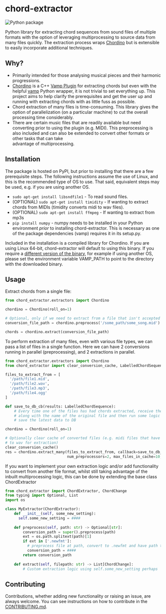 # chord-extractor
![Python package](https://github.com/ohollo/chord-extractor/workflows/Python%20package/badge.svg)

Python library for extracting chord sequences from sound files of multiple formats with the option of
leveraging multiprocessing to source data from many files quickly. The extraction process
wraps [Chordino](http://www.isophonics.net/nnls-chroma) but is extensible to easily incorporate 
additional techniques.

## Why?
- Primarily intended for those analysing musical pieces and their harmonic progressions. 
- [Chordino](http://www.isophonics.net/nnls-chroma) is a C++ [Vamp Plugin](https://vamp-plugins.org/) for extracting chords but even with the helpful 
  [vamp](https://pypi.org/project/vamp/) Python wrapper, it is not trivial to set everything up. This project
  aims to help clarify the prerequisites and get the user up and running with extracting chords with as little fuss as possible.
- Chord extraction of many files is time-consuming. This library gives the option of parallelization (on a particular
  machine) to cut the overall processing time considerably.   
- There are certain music files that are readily available but need converting prior to using the plugin (e.g. MIDI). 
  This preprocessing is also included and can also be extended to convert other formats or other tasks that can take  
  advantage of multiprocessing.
  
## Installation
The package is hosted on PyPI, but prior to installing that there are a few prerequisite steps. The following
instructions assume the use of Linux, and this is the recommended type of OS to use. That said, equivalent steps may be
used, e.g. if you are using another OS.
- `sudo apt-get install libsndfile1` - To read sound files.
- (OPTIONAL) `sudo apt-get install timidity` - If wanting to extract chords from MIDIs (timidity converts midi to wav files).
- (OPTIONAL) `sudo apt-get install ffmpeg` - If wanting to extract from mp3s
- `pip install numpy` - numpy needs to be installed in your Python environment *prior* to installing chord-extractor. 
This is necessary as one of the package dependencies (vamp) requires it in its setup.py.
  
Included in the installation is a compiled library for Chordino. If you are using Linux 64-bit, chord-extractor will
default to using this binary. If you require a [different version of the binary](http://www.isophonics.net/nnls-chroma), 
for example if using another OS, please set the environment variable VAMP_PATH to point to the directory with the 
downloaded binary. 
  
## Usage

Extract chords from a single file:

```python
from chord_extractor.extractors import Chordino

chordino = Chordino(roll_on=1)

# Optional, only if we need to extract from a file that isn't accepted by librosa
conversion_file_path = chordino.preprocess('/some_path/some_song.mid')

chords = chordino.extract(conversion_file_path)
```

To perform extraction of many files, even with various file types, we can pass a list of files in a single 
function. Here we can have 2 conversions running in parallel (preprocessing), and 2 extractions in parallel.

```python
from chord_extractor.extractors import Chordino
from chord_extractor import clear_conversion_cache, LabelledChordSequence

files_to_extract_from = [
  '/path/file1.mid',
  '/path/file2.wav',
  '/path/file3.mp3',
  '/path/file4.ogg'
]

def save_to_db_cb(results: LabelledChordSequence):
    # Every time one of the files has had chords extracted, receive the chords here 
    # along with the name of the original file and then run some logic here, e.g. to 
    # save the latest data to DB

chordino = Chordino(roll_on=1)

# Optionally clear cache of converted files (e.g. midi files that have been converted 
# to wav for extraction)
clear_conversion_cache()
res = chordino.extract_many(files_to_extract_from, callback=save_to_db_cb, num_extractors=2,
                            num_preprocessors=2, max_files_in_cache=10, stop_on_error=False)
```

If you want to implement your own extraction logic and/or add functionality to convert from another file format, whilst
still taking advantage of the inbuilt multiprocessing logic, this can be done by extending the base class ChordExtractor
```python
from chord_extractor import ChordExtractor, ChordChange
from typing import Optional, List
import os

class MyExtractor(ChordExtractor):
    def __init__(self, some_new_setting):
      self.some_new_setting = ####
    
    def preprocess(self, path: str) -> Optional[str]:
        conversion_path = super().preprocess(path)
        ext = os.path.splitext(path)[1]
        if ext in ['.newfmt']:
          # preprocess file at path, convert to .newfmt and have path to new temporary file
          conversion_path = ####
        return conversion_path
    
    def extract(self, filepath: str) -> List[ChordChange]:
        # Custom extraction logic using self.some_new_setting perhaps
```

## Contributing

Contributions, whether adding new functionality or raising an issue, are always welcome. You can see instructions on
how to contribute in the [CONTRIBUTING.md](https://github.com/ohollo/chord-extractor/blob/master/CONTRIBUTING.md).

